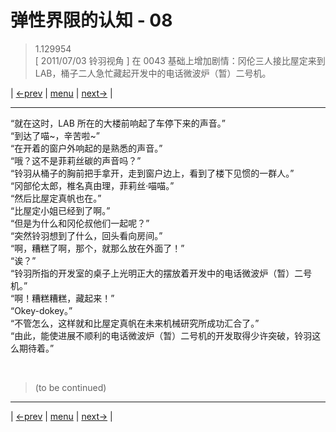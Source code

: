 # 弹性界限的认知 - 08
> 1.129954  
> [ 2011/07/03 铃羽视角 ] 在 0043 基础上增加剧情：冈伦三人接比屋定来到 LAB，桶子二人急忙藏起开发中的电话微波炉（暂）二号机。  

| [←prev](./0151) | [menu](../) | [next→](./0153) |

---


“就在这时，LAB 所在的大楼前响起了车停下来的声音。”  
“到达了喵\~，辛苦啦\~”  
“在开着的窗户外响起的是熟悉的声音。”  
“哦？这不是菲莉丝碳的声音吗？”  
“铃羽从桶子的胸前把手拿开，走到窗户边上，看到了楼下见惯的一群人。”  
“冈部伦太郎，椎名真由理，菲莉丝·喵喵。”  
“然后比屋定真帆也在。”  
“比屋定小姐已经到了啊。”  
“但是为什么和冈伦叔他们一起呢？”  
“突然铃羽想到了什么，回头看向房间。”  
“啊，糟糕了啊，那个，就那么放在外面了！”  
“诶？”  
“铃羽所指的开发室的桌子上光明正大的摆放着开发中的电话微波炉（暂）二号机。”  
“啊！糟糕糟糕，藏起来！”  
“Okey-dokey。”  
“不管怎么，这样就和比屋定真帆在未来机械研究所成功汇合了。”  
“由此，能使进展不顺利的电话微波炉（暂）二号机的开发取得少许突破，铃羽这么期待着。”  


<br/>

> (to be continued)

---

| [←prev](./0151) | [menu](../) | [next→](./0153) |
